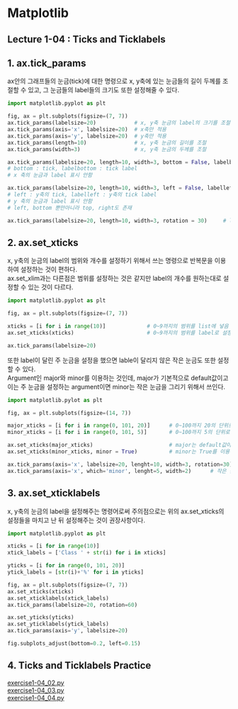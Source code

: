 # Matplotlib

## Lecture 1-04 : Ticks and Ticklabels

## 1. ax.tick_params
ax안의 그래프들의 눈금(tick)에 대한 명령으로 x, y축에 있는 눈금들의 길이 두께를 조절할 수 있고, 그 눈금들의 label들의 크기도 또한 설정해줄 수 있다.
```py
import matplotlib.pyplot as plt

fig, ax = plt.subplots(figsize=(7, 7))
ax.tick_params(labelsize=20)            # x, y축 눈금의 label의 크기를 조절 , axis argument설정을 하지 않아서 x, y축 모두 적용
ax.tick_params(axis='x', labelsize=20)  # x축만 적용
ax.tick_params(axis='y', labelsize=20)  # y축만 적용
ax.tick_params(length=10)               # x, y축 눈금의 길이를 조절
ax.tick_params(width=3)                 # x, y축 눈금의 두께를 조절

ax.tick_params(labelsize=20, length=10, width=3, bottom = False, labelbottom = False)
# bottom : tick, labelbottom : tick label
# x 축의 눈금과 label 표시 안함

ax.tick_params(labelsize=20, length=10, width=3, left = False, labelleft = False)
# left : y축의 tick, labelleft : y축의 tick label
# y 축의 눈금과 label 표시 안함
# left, bottom 뿐만아니라 top, right도 존재

ax.tick_params(labelsize=20, length=10, width=3, rotation = 30)     # label의 기울기 조절
```

## 2. ax.set_xticks
x, y축의 눈금의 label의 범위와 개수를 설정하기 위해서 쓰는 명령으로 반복문을 이용하여 설정하는 것이 편하다.   
ax.set_xlim과는 다른점은 범위를 설정하는 것은 같지만 label의 개수를 원하는대로 설정할 수 있는 것이 다르다.
```py
import matplotlib.pyplot as plt

fig, ax = plt.subplots(figsize=(7, 7))

xticks = [i for i in range(10)]             # 0~9까지의 범위를 list에 넣음
ax.set_xticks(xticks)                       # 0~9까지의 범위를 label로 설정

ax.tick_params(labelsize=20)
```
또한 label이 달린 주 눈금을 설정을 했으면 lable이 달리지 않은 작은 눈금도 또한 설정할 수 있다.   
Argument인 major와 minor를 이용하는 것인데, major가 기본적으로 default값이고 이는 주 눈금을 설정하는 argument이면 minor는 작은 눈금을 그리기 위해서 쓰인다.
```py
import matplotlib.pylot as plt

fig, ax = plt.subplots(figsize=(14, 7))

major_xticks = [i for i in range(0, 101, 20)]      # 0~100까지 20의 단위로 주 눈금 범위 설정
minor_xticks = [i for i in range(0, 101, 5)]       # 0~100까지 5의 단위로 작은 눈금 범위 설정

ax.set_xticks(major_xticks)                        # major는 default값이=
ax.set_xticks(minor_xticks, minor = True)          # minor는 True를 이용해 설정, 작은 눈금 표현

ax.tick_params(axis='x', labelsize=20, lenght=10, width=3, rotation=30)
ax.tick_params(axis='x', which='minor', lenght=5, width=2)      # 작은 눈금 설정
```

## 3. ax.set_xticklabels
x, y축의 눈금의 label을 설정해주는 명령어로써 주의점으로는 위의 ax.set_xticks의 설정들을 마치고 난 뒤 설정해주는 것이 권장사항이다.
```py
import matplotlib.pyplot as plt

xticks = [i for in range(10)]
xtick_labels = ['Class ' + str(i) for i in xticks]

yticks = [i for in range(0, 101, 20)]
ytick_labels = [str(i)+'%' for i in yticks]

fig, ax = plt.subplots(figsize=(7, 7))
ax.set_xticks(xticks)
ax.set_xticklabels(xtick_labels)
ax.tick_params(labelsize=20, rotation=60)

ax.set_yticks(yticks)
ax.set_yticklabels(ytick_labels)
ax.tick_params(axis='y', labelsize=20)

fig.subplots_adjust(bottom=0.2, left=0.15)
```

## 4. Ticks and Ticklabels Practice
[exercise1-04_02.py](https://github.com/Hojeong827/TIL/blob/main/Python/matplolib/code/exercise1-04_02.py)   
[exercise1-04_03.py](https://github.com/Hojeong827/TIL/blob/main/Python/matplolib/code/exercise1-04_03.py)   
[exercise1-04_04.py](https://github.com/Hojeong827/TIL/blob/main/Python/matplolib/code/exercise1-04_04.py)   